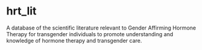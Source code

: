 # hrt_lit
 A database of the scientific literature relevant to Gender Affirming Hormone Therapy for transgender individuals to promote understanding and knowledge of hormone therapy and transgender care.
